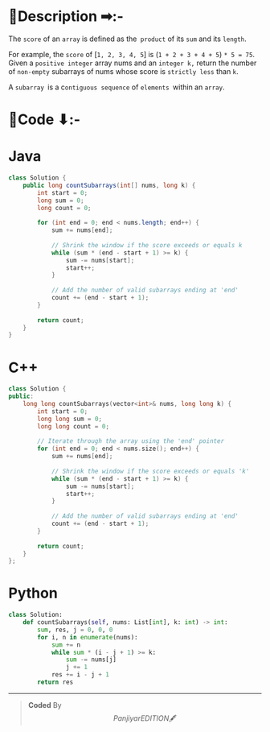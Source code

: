 # 📍Description ➡:-
<!-- Describe your first thoughts on how to solve this problem. -->
The `score` of an `array` is defined as the` product` of its `sum` and its `length`.

For example, the `score` of [`1, 2, 3, 4, 5`] is (`1 + 2 + 3 + 4 + 5`) `* 5 = 75`.
Given a `positive integer` array nums and an `integer k,` return the number of `non-empty` subarrays of nums whose score is `strictly less` than `k`.

A `subarray `is a c`ontiguous sequence` of `elements `within an `array`.


# 📝Code ⬇:-


# Java
```java []
class Solution {
    public long countSubarrays(int[] nums, long k) {
        int start = 0;
        long sum = 0;
        long count = 0;
        
        for (int end = 0; end < nums.length; end++) {
            sum += nums[end];
            
            // Shrink the window if the score exceeds or equals k
            while (sum * (end - start + 1) >= k) {
                sum -= nums[start];
                start++;
            }
            
            // Add the number of valid subarrays ending at 'end'
            count += (end - start + 1);
        }
        
        return count;
    }
}

```

# C++
``` cpp []
class Solution {
public:
    long long countSubarrays(vector<int>& nums, long long k) {
        int start = 0;
        long long sum = 0;
        long long count = 0;
        
        // Iterate through the array using the 'end' pointer
        for (int end = 0; end < nums.size(); end++) {
            sum += nums[end];
            
            // Shrink the window if the score exceeds or equals 'k'
            while (sum * (end - start + 1) >= k) {
                sum -= nums[start];
                start++;
            }
            
            // Add the number of valid subarrays ending at 'end'
            count += (end - start + 1);
        }
        
        return count;
    }
};
```

# Python
``` python []
class Solution:
    def countSubarrays(self, nums: List[int], k: int) -> int:
        sum, res, j = 0, 0, 0
        for i, n in enumerate(nums):
            sum += n
            while sum * (i - j + 1) >= k:
                sum -= nums[j]
                j += 1
            res += i - j + 1
        return res    
```

---

>    **Coded** By $$Panjiyar EDITION 🖋  $$

               
